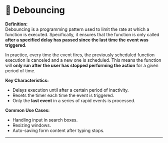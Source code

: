 # 🔁 Debouncing

**Definition:**  
Debouncing is a programming pattern used to limit the rate at which a function is executed. Specifically, it ensures that the function is only called **after a specified delay has passed since the last time the event was triggered**.

In practice, every time the event fires, the previously scheduled function execution is canceled and a new one is scheduled. This means the function will **only run after the user has stopped performing the action** for a given period of time.

**Key Characteristics:**
- Delays execution until after a certain period of inactivity.
- Resets the timer each time the event is triggered.
- Only the **last event** in a series of rapid events is processed.

**Common Use Cases:**
- Handling input in search boxes.
- Resizing windows.
- Auto-saving form content after typing stops.

---